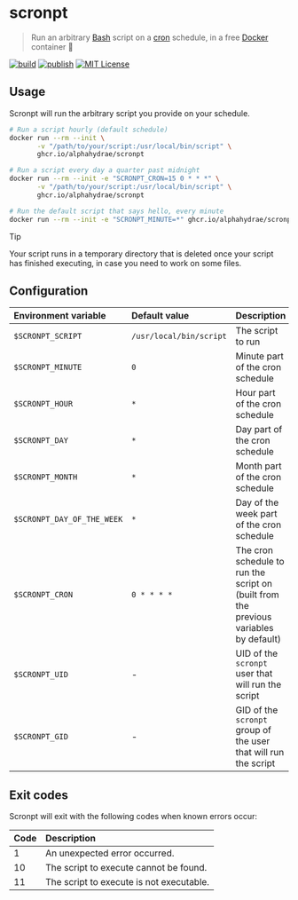 # scronpt

> Run an arbitrary [Bash][bash] script on a [cron][cron] schedule, in a free
> [Docker][docker] container 🍦

[![build](https://github.com/AlphaHydrae/scronpt/actions/workflows/build.yml/badge.svg)](https://github.com/AlphaHydrae/scronpt/actions/workflows/build.yml)
[![publish](https://github.com/AlphaHydrae/scronpt/actions/workflows/publish.yml/badge.svg)](https://github.com/AlphaHydrae/scronpt/actions/workflows/publish.yml)
[![MIT License](https://img.shields.io/static/v1?label=license&message=MIT&color=informational)](https://opensource.org/licenses/MIT)

## Usage

Scronpt will run the arbitrary script you provide on your schedule.

```bash
# Run a script hourly (default schedule)
docker run --rm --init \
       -v "/path/to/your/script:/usr/local/bin/script" \
       ghcr.io/alphahydrae/scronpt

# Run a script every day a quarter past midnight
docker run --rm --init -e "SCRONPT_CRON=15 0 * * *" \
       -v "/path/to/your/script:/usr/local/bin/script" \
       ghcr.io/alphahydrae/scronpt

# Run the default script that says hello, every minute
docker run --rm --init -e "SCRONPT_MINUTE=*" ghcr.io/alphahydrae/scronpt
```

> [!TIP]
> Your script runs in a temporary directory that is deleted once your script has
> finished executing, in case you need to work on some files.

## Configuration

| Environment variable       | Default value           | Description                                                                           |
| :------------------------- | :---------------------- | :------------------------------------------------------------------------------------ |
| `$SCRONPT_SCRIPT`          | `/usr/local/bin/script` | The script to run                                                                     |
| `$SCRONPT_MINUTE`          | `0`                     | Minute part of the cron schedule                                                      |
| `$SCRONPT_HOUR`            | `*`                     | Hour part of the cron schedule                                                        |
| `$SCRONPT_DAY`             | `*`                     | Day part of the cron schedule                                                         |
| `$SCRONPT_MONTH`           | `*`                     | Month part of the cron schedule                                                       |
| `$SCRONPT_DAY_OF_THE_WEEK` | `*`                     | Day of the week part of the cron schedule                                             |
| `$SCRONPT_CRON`            | `0 * * * *`             | The cron schedule to run the script on (built from the previous variables by default) |
| `$SCRONPT_UID`             | -                       | UID of the `scronpt` user that will run the script                                    |
| `$SCRONPT_GID`             | -                       | GID of the `scronpt` group of the user that will run the script                       |

## Exit codes

Scronpt will exit with the following codes when known errors occur:

| Code | Description                              |
| :--- | :--------------------------------------- |
| 1    | An unexpected error occurred.            |
| 10   | The script to execute cannot be found.   |
| 11   | The script to execute is not executable. |

[bash]: https://www.gnu.org/software/bash/
[cron]: https://en.wikipedia.org/wiki/Cron
[docker]: https://www.docker.com
